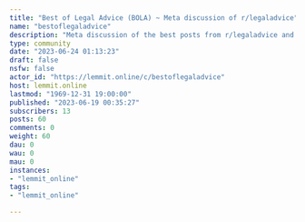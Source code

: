 ```yaml
---
title: "Best of Legal Advice (BOLA) ~ Meta discussion of r/legaladvice" 
name: "bestoflegaladvice"
description: "Meta discussion of the best posts from r/legaladvice and related subs."
type: community
date: "2023-06-24 01:13:23"
draft: false
nsfw: false
actor_id: "https://lemmit.online/c/bestoflegaladvice"
host: lemmit.online
lastmod: "1969-12-31 19:00:00"
published: "2023-06-19 00:35:27"
subscribers: 13
posts: 60
comments: 0
weight: 60
dau: 0
wau: 0
mau: 0
instances:
- "lemmit_online"
tags: 
- "lemmit_online"

---
```

